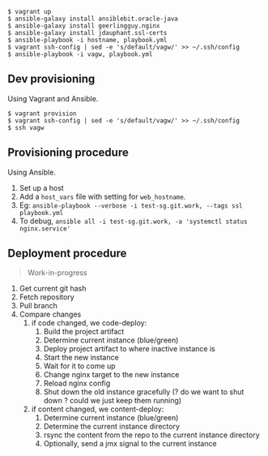 
```
$ vagrant up
$ ansible-galaxy install ansiblebit.oracle-java
$ ansible-galaxy install geerlingguy.nginx
$ ansible-galaxy install jdauphant.ssl-certs
$ ansible-playbook -i hostname, playbook.yml
$ vagrant ssh-config | sed -e 's/default/vagw/' >> ~/.ssh/config
$ ansible-playbook -i vagw, playbook.yml
```

## Dev provisioning

Using Vagrant and Ansible.

```
$ vagrant provision
$ vagrant ssh-config | sed -e 's/default/vagw/' >> ~/.ssh/config
$ ssh vagw
```

## Provisioning procedure

Using Ansible.

1. Set up a host
2. Add a `host_vars` file with setting for `web_hostname`.
3. Eg: `ansible-playbook --verbose -i test-sg.git.work, --tags ssl playbook.yml`
4. To debug, `ansible all -i test-sg.git.work, -a 'systemctl status nginx.service'`

## Deployment procedure

> Work-in-progress

1. Get current git hash
2. Fetch repository
3. Pull branch
4. Compare changes
    1. if code changed, we code-deploy:
        1. Build the project artifact
        2. Determine current instance (blue/green)
        3. Deploy project artifact to where inactive instance is
        4. Start the new instance
        5. Wait for it to come up
        6. Change nginx target to the new instance
        7. Reload nginx config
        8. Shut down the old instance gracefully (? do we want to shut down ? could we just keep them running)
    2. if content changed, we content-deploy:
        1. Determine current instance (blue/green)
        2. Determine the current instance directory
        3. rsync the content from the repo to the current instance directory
        4. Optionally, send a jmx signal to the current instance
